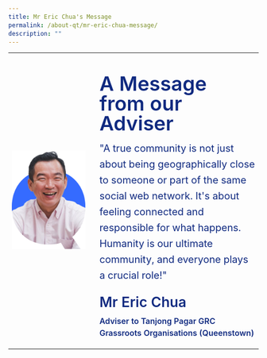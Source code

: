 ```yaml
---
title: Mr Eric Chua's Message
permalink: /about-qt/mr-eric-chua-message/
description: ""
---
```

<table style="width:100%">
<tbody><tr>
  <td>
		<img style="object-fit:cover" src="/images/ABOUT%20QT/mr-eric-profile.png">
	</td>
	<td>
	<br>
	</td>
  <td style="width:65%">
		<p style="font-size:40px;font-weight:600;line-height:40px;color:#102A80;margin-bottom:-6px">
			A Message from our Adviser
		</p>
		<p style="font-size:20px;line-height:32px;font-weight:400;color:#102A80;margin-bottom:-6px">
			"A true community is not just about being geographically close to someone or part of the same social web network. It's about feeling connected and responsible for what happens. Humanity is our ultimate community, and everyone plays a crucial role!"
		</p>
		<p style="font-size:28px;font-weight:600;line-height:32px;color:#102A80">
			Mr Eric Chua
		</p>
		<p style="font-size:16px;font-weight:600;line-height:24px;color:#102A80;margin-top:-18px">
			Adviser to Tanjong Pagar GRC<br>Grassroots Organisations (Queenstown)
		</p>
	</td>
</tr>	
</tbody></table>